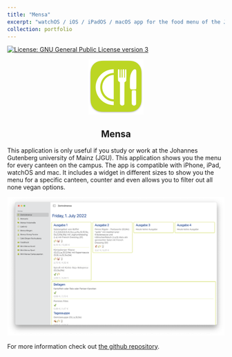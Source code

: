 ```yaml
---
title: "Mensa"
excerpt: "watchOS / iOS / iPadOS / macOS app for the food menu of the Johannes-Gutenberg-University (JGU) Mainz.<br/><img style='width: 500px;' src='https://raw.githubusercontent.com/Schlaubischlump/Mensa/master/Screenshots/mac.png'>"
collection: portfolio
---
```


[![License: GNU General Public License version 3](https://img.shields.io/badge/License-GPLv3-blue.svg)](https://opensource.org/licenses/gpl-3.0) 

<div align="center">
  <img src="https://raw.githubusercontent.com/Schlaubischlump/Mensa/master/Mensa/Assets.xcassets/AppIcon.appiconset/icon-1027.png" width="128px">
  <h2 align="center">Mensa</h2>
</div>

This application is only useful if you study or work at the Johannes Gutenberg university of Mainz (JGU). This application shows you the menu for every canteen on the campus. The app is compatible with iPhone, iPad, watchOS and mac. It includes a widget in different sizes to show you the menu for a specific canteen, counter and even allows you to filter out all none vegan options.

![](https://raw.githubusercontent.com/Schlaubischlump/Mensa/master/Screenshots/mac.png) 


For more information check out [the github repository](https://github.com/Schlaubischlump/Mensa/).
